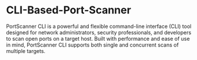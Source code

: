 # CLI-Based-Port-Scanner
PortScanner CLI is a powerful and flexible command-line interface (CLI) tool designed for network administrators, security professionals, and developers to scan open ports on a target host. Built with performance and ease of use in mind, PortScanner CLI supports both single and concurrent scans of multiple targets.
